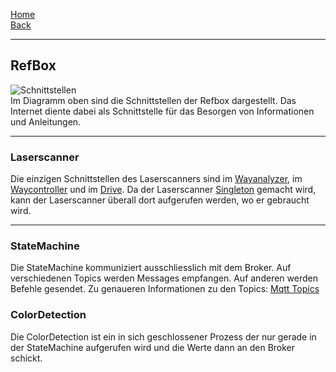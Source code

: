 [Home](home)  
[Back](KonzeptMFT)  
***
## RefBox
![Schnittstellen](https://gitlab.com/solidus/hefei/uploads/4a7cd0b9b5cf1010b0687d039165404a/Schnittstellen.png)  
Im Diagramm oben sind die Schnittstellen der Refbox dargestellt. Das Internet diente dabei als Schnittstelle für das Besorgen von Informationen und Anleitungen.
***
### Laserscanner
Die einzigen Schnittstellen des Laserscanners sind im [Wayanalyzer](Wayanalyzer), im [Waycontroller](Waycontroller) und im [Drive](Drive). Da der Laserscanner [Singleton](Singleton) gemacht wird, kann der Laserscanner überall dort aufgerufen werden, wo er gebraucht wird.
***
### StateMachine

Die StateMachine kommuniziert ausschliesslich mit dem Broker. Auf verschiedenen Topics werden Messages empfangen. Auf anderen werden Befehle gesendet. Zu genaueren Informationen zu den Topics: [Mqtt Topics](MqttTopics)  

### ColorDetection  

Die ColorDetection ist ein in sich geschlossener Prozess der nur gerade in der StateMachine aufgerufen wird und die Werte dann an den Broker schickt. 